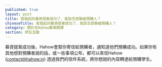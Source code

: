 ```yaml
---
published: true
layout: post
title: 我發起的募資提案成功了，我該怎麼聯絡預購人？
chineseTitle: 我發起的募資提案成功了，我該怎麼聯絡預購人？
category: 關於在Hahow募資開課
section: 師生互動
---
```

 

募資提案成功後，Hahow會幫你寄信給預購者，通知道他們預購成功。如果你有其他想對預購者說的話，或一些事項公布，都可以來信Hahow (contact@hahow.in) 透過我們的信件系統，將你想說的內容轉達給預購學生。